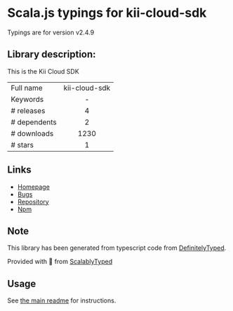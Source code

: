 
# Scala.js typings for kii-cloud-sdk

Typings are for version v2.4.9

## Library description:
This is the Kii Cloud SDK

|                    |                 |
| ------------------ | :-------------: |
| Full name          | kii-cloud-sdk |
| Keywords           | - |
| # releases         | 4 |
| # dependents       | 2 |
| # downloads        | 1230 |
| # stars            | 1 |

## Links
- [Homepage](https://github.com/KiiCorp/KiiCloudSDK-JS#readme)
- [Bugs](https://github.com/KiiCorp/KiiCloudSDK-JS/issues)
- [Repository](https://github.com/KiiCorp/KiiCloudSDK-JS)
- [Npm](https://www.npmjs.com/package/kii-cloud-sdk)
    


## Note
This library has been generated from typescript code from [DefinitelyTyped](https://definitelytyped.org).

Provided with :purple_heart: from [ScalablyTyped](https://github.com/oyvindberg/ScalablyTyped)

## Usage
See [the main readme](../../readme.md) for instructions.


